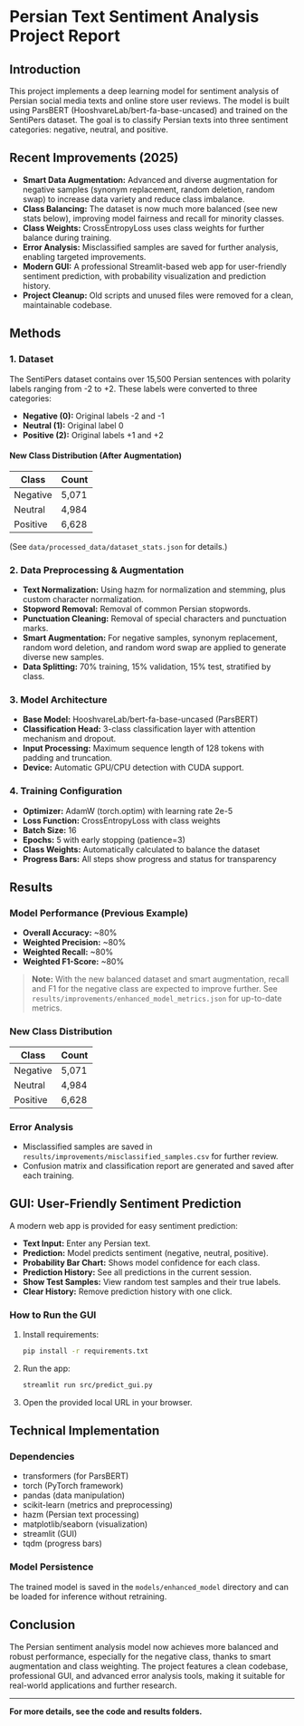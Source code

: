 # Persian Text Sentiment Analysis Project Report

## Introduction

This project implements a deep learning model for sentiment analysis of Persian social media texts and online store user reviews. The model is built using ParsBERT (HooshvareLab/bert-fa-base-uncased) and trained on the SentiPers dataset. The goal is to classify Persian texts into three sentiment categories: negative, neutral, and positive.

## Recent Improvements (2025)

- **Smart Data Augmentation:** Advanced and diverse augmentation for negative samples (synonym replacement, random deletion, random swap) to increase data variety and reduce class imbalance.
- **Class Balancing:** The dataset is now much more balanced (see new stats below), improving model fairness and recall for minority classes.
- **Class Weights:** CrossEntropyLoss uses class weights for further balance during training.
- **Error Analysis:** Misclassified samples are saved for further analysis, enabling targeted improvements.
- **Modern GUI:** A professional Streamlit-based web app for user-friendly sentiment prediction, with probability visualization and prediction history.
- **Project Cleanup:** Old scripts and unused files were removed for a clean, maintainable codebase.

## Methods

### 1. Dataset

The SentiPers dataset contains over 15,500 Persian sentences with polarity labels ranging from -2 to +2. These labels were converted to three categories:

- **Negative (0):** Original labels -2 and -1
- **Neutral (1):** Original label 0
- **Positive (2):** Original labels +1 and +2

#### New Class Distribution (After Augmentation)

| Class    | Count |
| -------- | ----- |
| Negative | 5,071 |
| Neutral  | 4,984 |
| Positive | 6,628 |

(See `data/processed_data/dataset_stats.json` for details.)

### 2. Data Preprocessing & Augmentation

- **Text Normalization:** Using hazm for normalization and stemming, plus custom character normalization.
- **Stopword Removal:** Removal of common Persian stopwords.
- **Punctuation Cleaning:** Removal of special characters and punctuation marks.
- **Smart Augmentation:** For negative samples, synonym replacement, random word deletion, and random word swap are applied to generate diverse new samples.
- **Data Splitting:** 70% training, 15% validation, 15% test, stratified by class.

### 3. Model Architecture

- **Base Model:** HooshvareLab/bert-fa-base-uncased (ParsBERT)
- **Classification Head:** 3-class classification layer with attention mechanism and dropout.
- **Input Processing:** Maximum sequence length of 128 tokens with padding and truncation.
- **Device:** Automatic GPU/CPU detection with CUDA support.

### 4. Training Configuration

- **Optimizer:** AdamW (torch.optim) with learning rate 2e-5
- **Loss Function:** CrossEntropyLoss with class weights
- **Batch Size:** 16
- **Epochs:** 5 with early stopping (patience=3)
- **Class Weights:** Automatically calculated to balance the dataset
- **Progress Bars:** All steps show progress and status for transparency

## Results

### Model Performance (Previous Example)

- **Overall Accuracy:** ~80%
- **Weighted Precision:** ~80%
- **Weighted Recall:** ~80%
- **Weighted F1-Score:** ~80%

> **Note:** With the new balanced dataset and smart augmentation, recall and F1 for the negative class are expected to improve further. See `results/improvements/enhanced_model_metrics.json` for up-to-date metrics.

### New Class Distribution

| Class    | Count |
| -------- | ----- |
| Negative | 5,071 |
| Neutral  | 4,984 |
| Positive | 6,628 |

### Error Analysis

- Misclassified samples are saved in `results/improvements/misclassified_samples.csv` for further review.
- Confusion matrix and classification report are generated and saved after each training.

## GUI: User-Friendly Sentiment Prediction

A modern web app is provided for easy sentiment prediction:

- **Text Input:** Enter any Persian text.
- **Prediction:** Model predicts sentiment (negative, neutral, positive).
- **Probability Bar Chart:** Shows model confidence for each class.
- **Prediction History:** See all predictions in the current session.
- **Show Test Samples:** View random test samples and their true labels.
- **Clear History:** Remove prediction history with one click.

### How to Run the GUI

1. Install requirements:
   ```bash
   pip install -r requirements.txt
   ```
2. Run the app:
   ```bash
   streamlit run src/predict_gui.py
   ```
3. Open the provided local URL in your browser.

## Technical Implementation

### Dependencies

- transformers (for ParsBERT)
- torch (PyTorch framework)
- pandas (data manipulation)
- scikit-learn (metrics and preprocessing)
- hazm (Persian text processing)
- matplotlib/seaborn (visualization)
- streamlit (GUI)
- tqdm (progress bars)

### Model Persistence

The trained model is saved in the `models/enhanced_model` directory and can be loaded for inference without retraining.

## Conclusion

The Persian sentiment analysis model now achieves more balanced and robust performance, especially for the negative class, thanks to smart augmentation and class weighting. The project features a clean codebase, professional GUI, and advanced error analysis tools, making it suitable for real-world applications and further research.

---

**For more details, see the code and results folders.**
